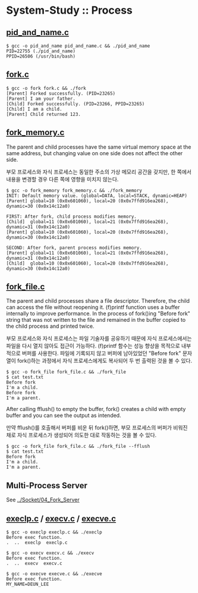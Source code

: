 # System-Study :: Process

## [pid_and_name.c](./pid_and_name.c)
```
$ gcc -o pid_and_name pid_and_name.c && ./pid_and_name
PID=22755 (./pid_and_name)
PPID=26506 (/usr/bin/bash)
```


## [fork.c](./fork.c)
```
$ gcc -o fork fork.c && ./fork
[Parent] Forked successfully. (PID=23265)
[Parent] I am your father.
[Child] Forked successfully. (PID=23266, PPID=23265)
[Child] I am a child.
[Parent] Child returned 123.
```


## [fork_memory.c](./fork_memory.c)
The parent and child processes have the same virtual memory space at the same address, 
but changing value on one side does not affect the other side.

부모 프로세스와 자식 프로세스는 동일한 주소의 가상 메모리 공간을 갖지만,
한 쪽에서 내용을 변경할 경우 다른 쪽에 영향을 미치지 않는다.

```
$ gcc -o fork_memory fork_memory.c && ./fork_memory
INIT: Default memory value. (global=DATA, local=STACK, dynamic=HEAP)
[Parent] global=10 (0x0x601060), local=20 (0x0x7ffd916ea268), dynamic=30 (0x0x14c12a0)

FIRST: After fork, child process modifies memory.
[Child]  global=11 (0x0x601060), local=21 (0x0x7ffd916ea268), dynamic=31 (0x0x14c12a0)
[Parent] global=10 (0x0x601060), local=20 (0x0x7ffd916ea268), dynamic=30 (0x0x14c12a0)

SECOND: After fork, parent process modifies memory.
[Parent] global=11 (0x0x601060), local=21 (0x0x7ffd916ea268), dynamic=31 (0x0x14c12a0)
[Child]  global=10 (0x0x601060), local=20 (0x0x7ffd916ea268), dynamic=30 (0x0x14c12a0)
```


## [fork_file.c](./fork_file.c)
The parent and child processes share a file descriptor.
Therefore, the child can access the file without reopening it.
(f)printf function uses a buffer internally to improve performance.
In the process of fork()ing "Before fork" string that was not written to the file and remained in the buffer 
copied to the child process and printed twice.

부모 프로세스와 자식 프로세스는 파일 기술자를 공유하기 때문에 자식 프로세스에서는 파일을 다시 열지 않아도 접근이 가능하다.
(f)printf 함수는 성능 향상을 목적으로 내부적으로 버퍼를 사용한다.
파일에 기록되지 않고 버퍼에 남아있었던 "Before fork" 문자열이 fork()하는 과정에서
자식 프로세스에게도 복사되어 두 번 출력된 것을 볼 수 있다.

```
$ gcc -o fork_file fork_file.c && ./fork_file
$ cat test.txt                               
Before fork
I'm a child.
Before fork
I'm a parent.
```

After calling fflush() to empty the buffer, fork() creates a child with empty buffer 
and you can see the output as intended.

만약 fflush()를 호출해서 버퍼를 비운 뒤 fork()하면, 
부모 프로세스의 버퍼가 비워진 채로 자식 프로세스가 생성되어 의도한 대로 작동하는 것을 볼 수 있다.

```
$ gcc -o fork_file fork_file.c && ./fork_file --fflush 
$ cat test.txt                                        
Before fork
I'm a child.
I'm a parent.
```


## Multi-Process Server
See [../Socket/04_Fork_Server](../Socket/04_Fork_Server/server_fork.c)


## [execlp.c](./execlp.c) / [execv.c](./execv.c) / [execve.c](./execve.c)
```
$ gcc -o execlp execlp.c && ./execlp
Before exec function.
.  ..  execlp  execlp.c
```

```
$ gcc -o execv execv.c && ./execv
Before exec function.
.  ..  execv  execv.c
```

```
$ gcc -o execve execve.c && ./execve
Before exec function.
MY_NAME=DEUN_LEE
```
